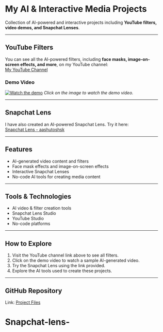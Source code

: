 # My AI & Interactive Media Projects

Collection of AI-powered and interactive projects including **YouTube filters, video demos, and Snapchat Lenses**.

---

## YouTube Filters
You can see all the AI-powered filters, including **face masks, image-on-screen effects, and more**, on my YouTube channel:  
[My YouTube Channel](https://youtube.com/@aashutoshkhopade?si=Kmlgf58_sJM_GAaF)

### Demo Video
[![Watch the demo](https://img.youtube.com/vi/ewl5Qtyquxc/0.jpg)](https://youtu.be/ewl5Qtyquxc?si=fpiIFkw9N2zvHjvm)
*Click on the image to watch the demo video.*

---

## Snapchat Lens
I have also created an AI-powered Snapchat Lens. Try it here:  
[Snapchat Lens - aashutoshsk](https://www.snapchat.com/add/aashutoshsk?share_id=8Tww0Bp59i8&locale=en-IN)

---

## Features
- AI-generated video content and filters  
- Face mask effects and image-on-screen effects  
- Interactive Snapchat Lenses  
- No-code AI tools for creating media content  

---

## Tools & Technologies
- AI video & filter creation tools  
- Snapchat Lens Studio  
- YouTube Studio  
- No-code platforms  

---

## How to Explore
1. Visit the YouTube channel link above to see all filters.  
2. Click on the demo video to watch a sample AI-generated video.  
3. Try the Snapchat Lens using the link provided.  
4. Explore the AI tools used to create these projects.  

---

## GitHub Repository
Link: [Project Files](https://github.com/aashutoshkhopade87/YouTube-Filters)
# Snapchat-lens-
